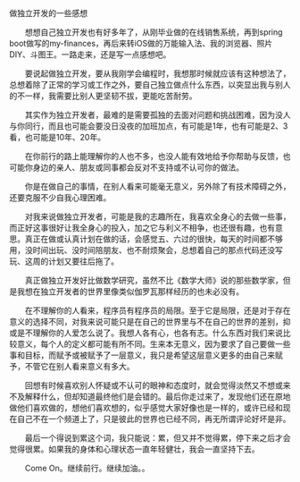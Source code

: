 做独立开发的一些感想

  想想自己独立开发也有好多年了，从刚毕业做的在线销售系统，再到spring boot做写的my-finances，再后来转iOS做的万能输入法、我的浏览器、照片DIY、斗图王。一路走来，还是写一点感想吧。

  要说起做独立开发，要从我刚学会编程时，我想那时候就应该有这种想法了，总想着除了正常的学习或工作之外，要自己独立做点什么东西，以突显出我与别人的不一样，我需要比别人更坚韧不拔，更能吃苦耐劳。

  其实作为独立开发者，最难的是需要孤独的去面对问题和挑战困难，因为没人与你同行，而且也可能会要没日没夜的加班加点，有可能是1年，也有可能是2、3看，也可能是10年、20年。

  在你前行的路上能理解你的人也不多，也没人能有效地给予你帮助与反馈，也可能你身边的亲人、朋友或同事都会反对不支持或不认可你的做法。

  你是在做自己的事情，在别人看来可能毫无意义，另外除了有技术障碍之外，还要克服不少自我心理困难。

  对我来说做独立开发者，可能是我的志趣所在，我喜欢全身心的去做一些事，而正好这事很好让我全身心的投入，加之它与利义不相争，也还很有趣，也有意思。真正在做或认真计划在做的话，会感觉五、六过的很快，每天的时间都不够用，没时间出玩、没时间陪朋友、也不耐烦聚会，总想着自己的那点代码还没写玩、这周的计划又要往后拖了。

  真正做独立开发好比做数学研究，虽然不比《数学大师》说的那些数学家，但是我想在独立开发者的世界里像类似伽罗瓦那样经历的也未必没有。

  在不理解你的人看来，程序员有程序员的局限。至于它是局限，还是对于存在意义的选择不同，对我来说可能只是在自己的世界里与不在自己的世界的差别，抑或是不理解你的人爱怎么说了。我想人各有心，也各有志。什么东西对我们来说比较意义，每个人的定义都可能有所不同。生来本无意义，因为要求了自己要做一些事和目标，而赋予或被赋予了一层意义，我只是希望这层意义更多的由自己来赋予，不管它在别人看来意义有多大。

  回想有时候喜欢别人怀疑或不认可的眼神和态度时，就会觉得淡然又不想或来不及解释什么，但却知道最终他们是会错的。最后你走过来了，发现他们还在原地做他们喜欢做的，想他们喜欢想的，似乎感觉大家好像也是一样的，或许已经和现在自己不在一个频道上了，只是彼此的世界也已经不同，再无所谓评论好坏是非。

  最后一个得说到累这个词，我只能说：累，但又并不觉得累，停下来之后才会觉得很累。如果我的身体和心理状态一直年轻健壮，我会一直坚持下去。

  Come On。继续前行。继续加油。。

